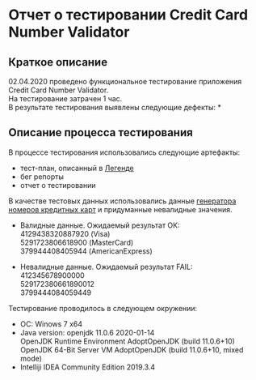 # Отчет о тестировании Credit Card Number Validator
## Краткое описание
02.04.2020 проведено функциональное тестирование приложения Credit Card Number Validator.\
На тестирование затрачен 1 час.\
В результате тестирования выявлены следующие дефекты:
*
## Описание процесса тестирования
В процессе тестирования использовались следующие артефакты:
* тест-план, описанный в [Легенде](https://github.com/netology-code/javaqa-homeworks/tree/master/intro#%D0%BB%D0%B5%D0%B3%D0%B5%D0%BD%D0%B4%D0%B0-1)
* бег репорты
* отчет о тестировании

В качестве тестовых данных использовались данные [генератора номеров кредитных карт](https://fakepersongenerator.com/Random1/credit_card_generator) и придуманные невалидные значения. 
* Валидные данные. Ожидаемый результат ОК:\
  4129438320887920 (Visa)\
  5291723806618900 (MasterCard)\
  379944408405944 (AmericanExpress)
  
 * Невалидные данные. Ожидаемый результат FAIL:\
   412345678900000\
   529172380661890012\
   3799444084059449
 
  Тестирование проводилось в следующем окружении:

* ОС: Winows 7 x64
* Java version: openjdk 11.0.6 2020-01-14\
  OpenJDK Runtime Environment AdoptOpenJDK (build 11.0.6+10)\
  OpenJDK 64-Bit Server VM AdoptOpenJDK (build 11.0.6+10, mixed mode)
 * Intelliji IDEA Community Edition 2019.3.4
  
